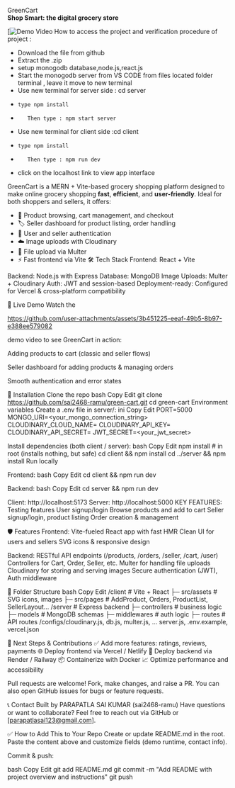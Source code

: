  GreenCart  
**Shop Smart: the digital grocery store**

[![Demo Video](
https://github.com/user-attachments/assets/8540a61d-dcb2-4417-8762-08d126cdf56a
)
How to access the project and verification procedure of project :
* Download the file from github  
* Extract the .zip
* setup monogodb database,node.js,react.js
* Start the monogodb server from VS CODE from files located folder  terminal , leave it move to new terminal 
*  Use new terminal for server side : cd server
*     type npm install
*        Then type : npm start server
* Use new terminal for client side :cd client
*     type npm install
*        Then type : npm run dev
*    click on the localhost link to view app interface 


GreenCart is a MERN + Vite-based grocery shopping platform designed to make online grocery shopping **fast**, **efficient**, and **user-friendly**. Ideal for both shoppers and sellers, it offers:

- 🛒 Product browsing, cart management, and checkout
- 🏷️ Seller dashboard for product listing, order handling
- 🔐 User and seller authentication
- ☁️ Image uploads with Cloudinary
- 🔄 File upload via Multer
- ⚡ Fast frontend via Vite
🛠️ Tech Stack
Frontend: React + Vite

Backend: Node.js with Express
Database: MongoDB
Image Uploads: Multer + Cloudinary
Auth: JWT and session-based
Deployment-ready: Configured for Vercel & cross-platform compatibility

🚀 Live Demo
Watch the 

https://github.com/user-attachments/assets/3b451225-eeaf-49b5-8b97-e388ee579082

demo video to see GreenCart in action:

Adding products to cart (classic and seller flows)

Seller dashboard for adding products & managing orders

Smooth authentication and error states

💾 Installation
Clone the repo
bash
Copy
Edit
git clone https://github.com/sai2468-ramu/green-cart.git
cd green-cart
Environment variables
Create a .env file in server/:
ini
Copy
Edit
PORT=5000
MONGO_URI=<your_mongo_connection_string>
CLOUDINARY_CLOUD_NAME=<name>
CLOUDINARY_API_KEY=<key>
CLOUDINARY_API_SECRET=<secret>
JWT_SECRET=<your_jwt_secret>

Install dependencies (both client / server):
bash
Copy
Edit
npm install        # in root (installs nothing, but safe)
cd client && npm install
cd ../server && npm install
Run locally

Frontend:
bash
Copy
Edit
cd client && npm run dev

Backend:
bash
Copy
Edit
cd server && npm run dev

Client: http://localhost:5173
Server: http://localhost:5000
KEY FEATURES:
Testing features
User signup/login
Browse products and add to cart
Seller signup/login, product listing
Order creation & management

🛡️ Features
Frontend:
Vite-fueled React app with fast HMR
Clean UI for users and sellers
SVG icons & responsive design

Backend:
RESTful API endpoints (/products, /orders, /seller, /cart, /user)
Controllers for Cart, Order, Seller, etc.
Multer for handling file uploads
Cloudinary for storing and serving images
Secure authentication (JWT), Auth middleware

📝 Folder Structure
bash
Copy
Edit
/client       # Vite + React
  ├─ src/assets      # SVG icons, images
  ├─ src/pages       # AddProduct, Orders, ProductList, SellerLayout...
/server       # Express backend
  ├─ controllers     # business logic
  ├─ models          # MongoDB schemas
  ├─ middlewares     # auth logic
  ├─ routes          # API routes
/configs/cloudinary.js, db.js, multer.js, ...
server.js, .env.example, vercel.json

🧪 Next Steps & Contributions
✅ Add more features: ratings, reviews, payments
🌐 Deploy frontend via Vercel / Netlify
💾 Deploy backend via Render / Railway
📦 Containerize with Docker
📈 Optimize performance and accessibility

Pull requests are welcome! Fork, make changes, and raise a PR. You can also open GitHub issues for bugs or feature requests.

📞 Contact
Built by PARAPATLA SAI KUMAR (sai2468-ramu)
Have questions or want to collaborate? Feel free to reach out via GitHub or [parapatlasai123@gmail.com].

✅ How to Add This to Your Repo
Create or update README.md in the root.
Paste the content above and customize fields (demo runtime, contact info).

Commit & push:

bash
Copy
Edit
git add README.md
git commit -m "Add README with project overview and instructions"
git push
